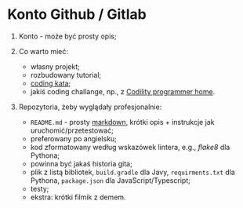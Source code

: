 # Konto Github / Gitlab

1. Konto - może być prosty opis;

2. Co warto mieć:

   - własny projekt;
   - rozbudowany tutorial;
   - [coding kata](http://codekata.com/);
   - jakiś coding challange, np., z [Codility programmer home](https://app.codility.com/programmers/lessons/1-iterations/).

3. Repozytoria, żeby wyglądały profesjonalnie:

   - `README.md` - prosty [markdown](https://docs.github.com/en/get-started/writing-on-github/getting-started-with-writing-and-formatting-on-github/basic-writing-and-formatting-syntax), krótki opis + instrukcje jak uruchomić/przetestować;
   - preferowany po angielsku;
   - kod zformatowany według wskazówek lintera, e.g., *flake8* dla Pythona;
   - powinna być jakaś historia gita;
   - plik z listą bibliotek, `build.gradle` dla Javy, `requirments.txt` dla Pythona, `package.json` dla JavaScript/Typescript;
   - testy;
   - ekstra: krótki filmik z demem.
